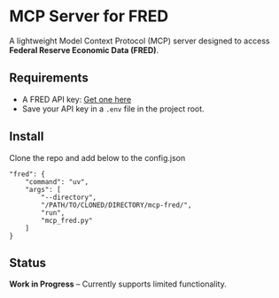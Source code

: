 # MCP Server for FRED

A lightweight Model Context Protocol (MCP) server designed to access **Federal Reserve Economic Data (FRED)**.

## Requirements

- A FRED API key: [Get one here](https://fred.stlouisfed.org/docs/api/api_key.html)
- Save your API key in a `.env` file in the project root.

## Install
Clone the repo and add below to the config.json

```
"fred": {
    "command": "uv",
    "args": [
        "--directory",
        "/PATH/TO/CLONED/DIRECTORY/mcp-fred/",
        "run",
        "mcp_fred.py"
    ]
}
```


## Status

**Work in Progress** – Currently supports limited functionality.
